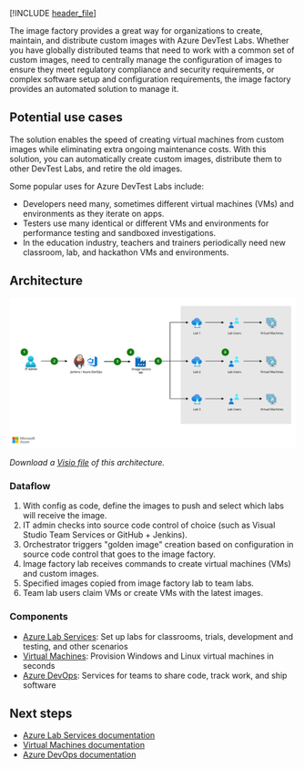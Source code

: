 [!INCLUDE [header_file](../../../includes/sol-idea-header.md)]

The image factory provides a great way for organizations to create, maintain, and distribute custom images with Azure DevTest Labs. Whether you have globally distributed teams that need to work with a common set of custom images, need to centrally manage the configuration of images to ensure they meet regulatory compliance and security requirements, or complex software setup and configuration requirements, the image factory provides an automated solution to manage it.

## Potential use cases

The solution enables the speed of creating virtual machines from custom images while eliminating extra ongoing maintenance costs. With this solution, you can automatically create custom images, distribute them to other DevTest Labs, and retire the old images.

Some popular uses for Azure DevTest Labs include:

- Developers need many, sometimes different virtual machines (VMs) and environments as they iterate on apps.
- Testers use many identical or different VMs and environments for performance testing and sandboxed investigations.
- In the education industry, teachers and trainers periodically need new classroom, lab, and hackathon VMs and environments.

## Architecture

[ ![Architecture shows I T admin to Visual Studios Teams to Image factory to Virtual Machines.](../media/dev-test-image-factory.svg)](../media/dev-test-image-factory.svg#lightbox)

*Download a [Visio file](https://arch-center.azureedge.net/dev-test-image-factory.vsdx) of this architecture.*

### Dataflow

1. With config as code, define the images to push and select which labs will receive the image.
1. IT admin checks into source code control of choice (such as Visual Studio Team Services or GitHub + Jenkins).
1. Orchestrator triggers "golden image" creation based on configuration in source code control that goes to the image factory.
1. Image factory lab receives commands to create virtual machines (VMs) and custom images.
1. Specified images copied from image factory lab to team labs.
1. Team lab users claim VMs or create VMs with the latest images.

### Components

* [Azure Lab Services](https://azure.microsoft.com/services/lab-services): Set up labs for classrooms, trials, development and testing, and other scenarios
* [Virtual Machines](https://azure.microsoft.com/services/virtual-machines): Provision Windows and Linux virtual machines in seconds
* [Azure DevOps](https://azure.microsoft.com/services/devops): Services for teams to share code, track work, and ship software

## Next steps

* [Azure Lab Services documentation](/azure/lab-services)
* [Virtual Machines documentation](/azure/virtual-machines)
* [Azure DevOps documentation](/azure/devops)
